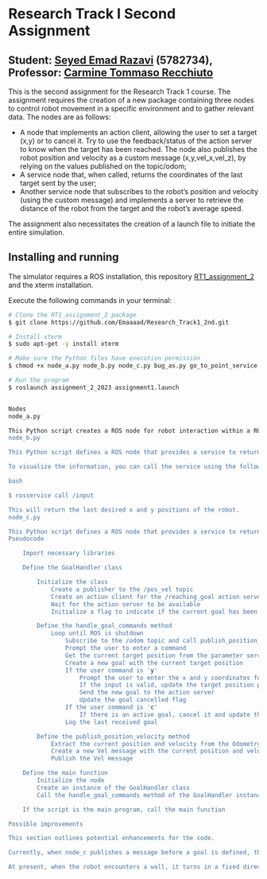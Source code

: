 Research Track I Second Assignment
=================================

Student: [Seyed Emad Razavi](https://github.com/Emaaaad) (5782734), Professor: [Carmine Tommaso Recchiuto](https://github.com/CarmineD8)
------------------------------------------------------------------------------------------------------------------------------------------

This is the second assignment for the Research Track 1 course. The assignment requires the creation of a new package containing three nodes to control robot movement in a specific environment and to gather relevant data. The nodes are as follows:

- A node that implements an action client, allowing the user to set a target (x,y) or to cancel it.
Try to use the feedback/status of the action server to know when the target has been reached.
The node also publishes the robot position and velocity as a custom message (x,y,vel_x,vel_z), by relying on the values published on the topic/odom;
- A service node that, when called, returns the coordinates of the last target sent by the user;
- Another service node that subscribes to the robot’s position and velocity (using the custom message) and implements a server to retrieve the distance of the robot from the target and the robot’s average speed.

The assignment also necessitates the creation of a launch file to initiate the entire simulation.


Installing and running
----------------------

The simulator requires a ROS installation, this repository [RT1_assignment_2](https://github.com/Emaaaad/Research_Track1_2nd.git) and the xterm installation.

Execute the following commands in your terminal:

```bash
# Clone the RT1_assignment_2 package
$ git clone https://github.com/Emaaaad/Research_Track1_2nd.git

# Install xterm
$ sudo apt-get -y install xterm

# Make sure the Python files have execution permission
$ chmod +x node_a.py node_b.py node_c.py bug_as.py go_to_point_service.py wall_follow_service.py

# Run the program
$ roslaunch assignment_2_2023 assignment1.launch


Nodes
node_a.py

This Python script creates a ROS node for robot interaction within a ROS environment. It enables the user to assign new targets (by inputting 'y') or abort (by inputting 'c') the existing target for the robot, while also broadcasting the robot's current location and speed.
node_b.py

This Python script defines a ROS node that provides a service to return the last desired position of a robot. It provides a service named 'input' that returns the target positions when called.

To visualize the information, you can call the service using the following command in a new terminal:

bash

$ rosservice call /input

This will return the last desired x and y positions of the robot.
node_c.py

This Python script defines a ROS node that provides a service to return the average velocity and the distance between the current and desired positions of a robot. It subscribes to the /pos_vel topic to update these values and provides a service named 'info_service' that returns these values.
Pseudocode

    Import necessary libraries

    Define the GoalHandler class

        Initialize the class
            Create a publisher to the /pos_vel topic
            Create an action client for the /reaching_goal action server
            Wait for the action server to be available
            Initialize a flag to indicate if the current goal has been cancelled

        Define the handle_goal_commands method
            Loop until ROS is shutdown
                Subscribe to the /odom topic and call publish_position_velocity method when a message is received
                Prompt the user to enter a command
                Get the current target position from the parameter server
                Create a new goal with the current target position
                If the user command is 'y'
                    Prompt the user to enter the x and y coordinates for the new goal
                    If the input is valid, update the target position parameters and the goal
                    Send the new goal to the action server
                    Update the goal cancelled flag
                If the user command is 'c'
                    If there is an active goal, cancel it and update the goal cancelled flag
                Log the last received goal

        Define the publish_position_velocity method
            Extract the current position and velocity from the Odometry message
            Create a new Vel message with the current position and velocity
            Publish the Vel message

    Define the main function
        Initialize the node
        Create an instance of the GoalHandler class
        Call the handle_goal_commands method of the GoalHandler instance

    If the script is the main program, call the main function

Possible improvements

This section outlines potential enhancements for the code.

Currently, when node_c publishes a message before a goal is defined, the distance slightly increases over time. To address this, a threshold could be introduced to ignore minor changes.

At present, when the robot encounters a wall, it turns in a fixed direction, not necessarily towards the shortest path. An improvement could be to modify the algorithm so that the robot calculates the optimal direction to turn.

